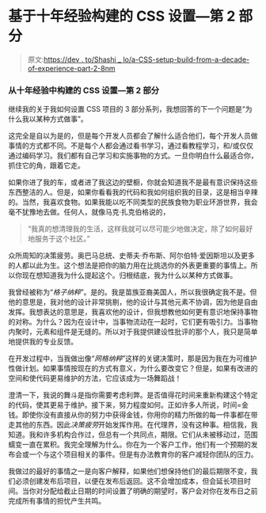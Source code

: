 # 基于十年经验构建的 CSS 设置—第 2 部分

> 原文:[https://dev . to/Shashi _ lo/a-CSS-setup-build-from-a-decade-of-experience-part-2-8nm](https://dev.to/shashi_lo/a-css-setup-built-from-a-decade-of-experience-part-2-8nm)

### 从十年经验中构建的 CSS 设置—第 2 部分

继续我的关于我如何设置 CSS 项目的 3 部分系列，我想回答的下一个问题是“为什么我以某种方式做事”。

这完全是自以为是的，但是每个开发人员都会了解什么适合他们，每个开发人员做事情的方式都不同。不是每个人都会通过看书学习，通过看教程学习，和/或仅仅通过编码学习。我们都有自己学习和实施事物的方式。一旦你明白什么最适合你，抓住它的角，跟着它走。

如果你进了我的车，或者进了我这边的壁橱，你就会知道我不是最有意识保持这些东西整洁的人。但是，如果你看看我的代码和我如何组织我的目录，这是相当辛辣的。当然，我喜欢食物。如果我能以吃不同类型的民族食物为职业环游世界，我会毫不犹豫地去做。任何人，就像马克·扎克伯格说的，

> “我真的想清理我的生活，这样我就可以尽可能少地做决定，除了如何最好地服务于这个社区。”

众所周知的决策疲劳。奥巴马总统、史蒂夫·乔布斯、阿尔伯特·爱因斯坦以及更多的人都以此为生。这个想法是把你的脑力用在比挑选你的外表更重要的事情上。所以你现在想知道我为什么提起这个。归根结底，我为什么以某种方式做事。

我曾经被称为“*格子纳粹*”。是的。我是苗族亚裔美国人，所以我很确定我不是。但他的意思是，我对他的设计非常挑剔，他的设计与其他元素不协调，因为他是自由发挥。我想表达的意思是，我喜欢他的设计，但我想教他如何更有意识地保持事物的对称。为什么？因为在设计中，当事物流动在一起时，它们更有吸引力。当事物内聚时，元素和组件是无缝的。所以对于我提供建设性批评的那个人，我只是简单地提供我的专业反馈。

在开发过程中，当我做出像“*网格纳粹*”这样的关键决策时，那是因为我在为可维护性做计划。如果事情按现在的方式有意义，为什么要改变它？但是，如果有改进的空间和使代码更易维护的方法，它应该成为一场舞蹈战！

澄清一下，我说的舞斗是指你需要考虑利弊。是否值得花时间来重新构建这个特定的代码，使其更易于维护。接下来，努力程度如何。正如许多人所说，时间=金钱。即使你没有直接从你的努力中获得金钱，你用你的精力所做的每一件事都在带走其他的东西。因此*决策疲劳*开始发挥作用。在代理界，没有这种事。相信我，我知道。我和许多机构合作过，但总有一个共同点，期限。它们从未被移动过，范围蠕变一直在累积。我完全理解为什么。你在为一个客户工作，他们有一个预期的发布会或一个与这个项目相关的事件。但是有办法教育你的客户减轻你团队的压力。

我做过的最好的事情之一是向客户解释，如果他们想保持他们的最后期限不变，我们必须创建发布后项目，以便在发布后返回。这不会增加成本，但会延长项目时间。当你对分配给截止日期的时间设置了明确的期望时，客户会对你在发布日之前完成所有事情的担忧产生共鸣。